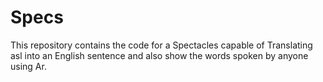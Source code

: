# Specs
This repository contains the code for a Spectacles capable of Translating asl into an English sentence and also show the words spoken by anyone using Ar.
